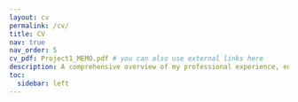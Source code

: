```yaml
---
layout: cv
permalink: /cv/
title: CV
nav: true
nav_order: 5
cv_pdf: Project1_MEMO.pdf # you can also use external links here
description: A comprehensive overview of my professional experience, education, and skills.
toc:
  sidebar: left
---
```

